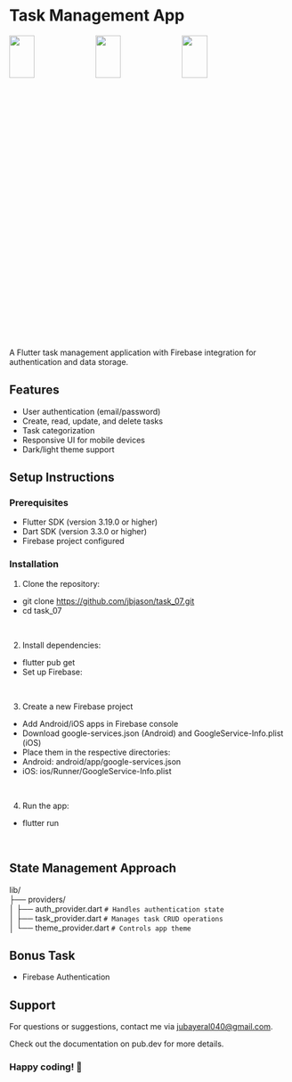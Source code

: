 # Task Management App

<img width=30% height=14% src="https://github.com/user-attachments/assets/a2e684ae-1fb0-43df-bd16-190544408626">  <img width=30% height=14% src="https://github.com/user-attachments/assets/6bc19f98-5b38-4953-a6ff-55e8c3ce3e51">  <img width=30% height=14% src="https://github.com/user-attachments/assets/c0bf490e-9716-4062-83e5-0601e3349bb0"> 

A Flutter task management application with Firebase integration for authentication and data storage.

## Features

- User authentication (email/password)
- Create, read, update, and delete tasks
- Task categorization
- Responsive UI for mobile devices
- Dark/light theme support

## Setup Instructions

### Prerequisites

- Flutter SDK (version 3.19.0 or higher)
- Dart SDK (version 3.3.0 or higher)
- Firebase project configured

### Installation

1. Clone the repository:
-  git clone https://github.com/jbjason/task_07.git
-  cd task_07
<br />

2. Install dependencies:
- flutter pub get
- Set up Firebase:
<br />

3. Create a new Firebase project
-  Add Android/iOS apps in Firebase console
-  Download google-services.json (Android) and GoogleService-Info.plist (iOS)
-  Place them in the respective directories:
-  Android: android/app/google-services.json
-  iOS: ios/Runner/GoogleService-Info.plist
<br />

4. Run the app:
-  flutter run
<br />

## State Management Approach
lib/<br />
├── providers/<br />
│   ├── auth_provider.dart       `# Handles authentication state`<br />
│   ├── task_provider.dart       `# Manages task CRUD operations`<br />
│   └── theme_provider.dart      `# Controls app theme`<br />


## Bonus Task
-  Firebase Authentication

## Support
For questions or suggestions, contact me via jubayeral040@gmail.com.

Check out the documentation on pub.dev for more details.

### Happy coding! 🚀
